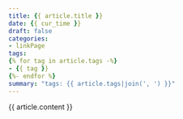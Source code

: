 ```yaml
---
title: {{ article.title }}
date: {{ cur_time }}
draft: false
categories:
- linkPage
tags:
{% for tag in article.tags -%}
- {{ tag }}
{%- endfor %}
summary: "tags: {{ article.tags|join(', ') }}"
---
```

{{ article.content }}